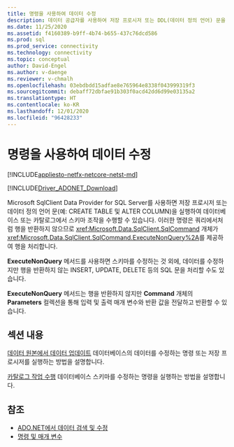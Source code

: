```yaml
---
title: 명령을 사용하여 데이터 수정
description: 데이터 공급자를 사용하여 저장 프로시저 또는 DDL(데이터 정의 언어) 문을 실행하는 방법을 설명합니다.
ms.date: 11/25/2020
ms.assetid: f4160389-b9ff-4b74-b655-437c76dcd586
ms.prod: sql
ms.prod_service: connectivity
ms.technology: connectivity
ms.topic: conceptual
author: David-Engel
ms.author: v-daenge
ms.reviewer: v-chmalh
ms.openlocfilehash: 03ebdbdd15adfae8e765964e8338f043999319f3
ms.sourcegitcommit: debaff72dbfae91b303f0acd42dd6d99e03135a2
ms.translationtype: HT
ms.contentlocale: ko-KR
ms.lasthandoff: 12/01/2020
ms.locfileid: "96428233"
---
```

# <a name="using-commands-to-modify-data"></a>명령을 사용하여 데이터 수정

[!INCLUDE[appliesto-netfx-netcore-netst-md](../../includes/appliesto-netfx-netcore-netst-md.md)]

[!INCLUDE[Driver_ADONET_Download](../../includes/driver_adonet_download.md)]

Microsoft SqlClient Data Provider for SQL Server를 사용하면 저장 프로시저 또는 데이터 정의 언어 문(예: CREATE TABLE 및 ALTER COLUMN)을 실행하여 데이터베이스 또는 카탈로그에서 스키마 조작을 수행할 수 있습니다. 이러한 명령은 쿼리에서처럼 행을 반환하지 않으므로 <xref:Microsoft.Data.SqlClient.SqlCommand> 개체가 <xref:Microsoft.Data.SqlClient.SqlCommand.ExecuteNonQuery%2A>를 제공하여 행을 처리합니다.

**ExecuteNonQuery** 메서드를 사용하면 스키마를 수정하는 것 외에, 데이터를 수정하지만 행을 반환하지 않는 INSERT, UPDATE, DELETE 등의 SQL 문을 처리할 수도 있습니다.

**ExecuteNonQuery** 메서드는 행을 반환하지 않지만 **Command** 개체의 **Parameters** 컬렉션을 통해 입력 및 출력 매개 변수와 반환 값을 전달하고 반환할 수 있습니다.

## <a name="in-this-section"></a>섹션 내용

[데이터 원본에서 데이터 업데이트](update-data-inside-data-source.md) 데이터베이스의 데이터를 수정하는 명령 또는 저장 프로시저를 실행하는 방법을 설명합니다.

[카탈로그 작업 수행](perform-catalog-operations.md) 데이터베이스 스키마를 수정하는 명령을 실행하는 방법을 설명합니다.

## <a name="see-also"></a>참조

- [ADO.NET에서 데이터 검색 및 수정](retrieving-modifying-data.md)
- [명령 및 매개 변수](commands-parameters.md)
